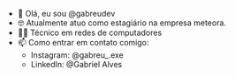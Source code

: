 - 👋 Olá, eu sou @gabreudev
- 🤓 Atualmente atuo como estagiário na empresa meteora.
- 👨‍💻 Técnico em redes de computadores 
- 📫 Como entrar em contato comigo:
     - Instagram: @gabreu_.exe
     - LinkedIn: @Gabriel Alves

<!---
gabreudev/gabreudev is a ✨ special ✨ repository because its `README.md` (this file) appears on your GitHub profile.
You can click the Preview link to take a look at your changes.
--->
